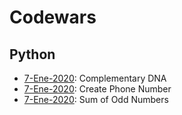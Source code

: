 # Codewars

## Python

- [7-Ene-2020](https://github.com/nestorivanmo/Codewars/tree/master/Python/Scripts/ComplementaryDNA):  Complementary DNA
- [7-Ene-2020](https://github.com/nestorivanmo/Codewars/tree/master/Python/Scripts/CreatePhoneNumber): Create Phone Number
- [7-Ene-2020](https://github.com/nestorivanmo/Codewars/tree/master/Python/Scripts/SumOfOddNumbers): Sum of Odd Numbers